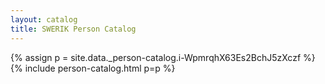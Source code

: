 ```yaml
---
layout: catalog
title: SWERIK Person Catalog
---
```

{% assign p = site.data._person-catalog.i-WpmrqhX63Es2BchJ5zXczf %}
{% include person-catalog.html p=p %}


